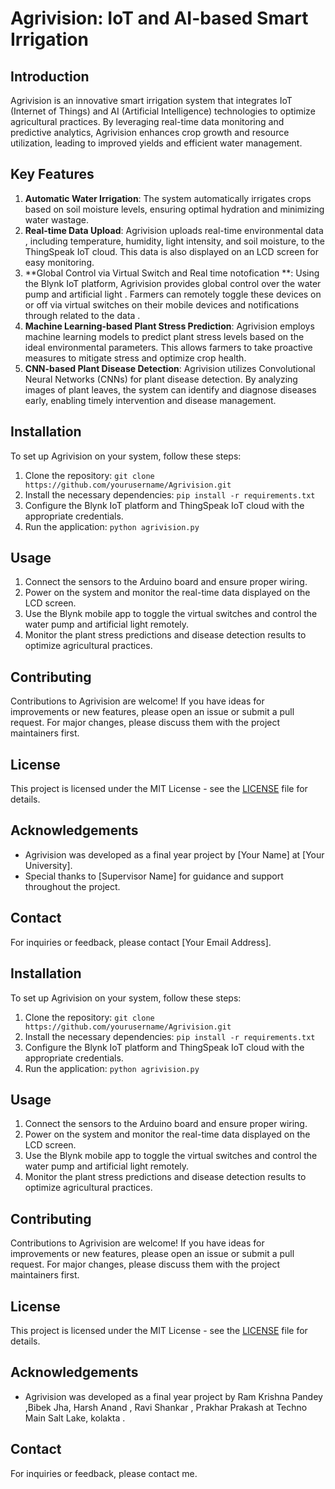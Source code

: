 # Agrivision: IoT and AI-based Smart Irrigation

## Introduction
Agrivision is an innovative smart irrigation system that integrates IoT (Internet of Things) and AI (Artificial Intelligence) technologies to optimize agricultural practices. By leveraging real-time data monitoring and predictive analytics, Agrivision enhances crop growth and resource utilization, leading to improved yields and efficient water management.

## Key Features
1. **Automatic Water Irrigation**: The system automatically irrigates crops based on soil moisture levels, ensuring optimal hydration and minimizing water wastage.
2. **Real-time Data Upload**: Agrivision uploads real-time environmental data , including temperature, humidity, light intensity, and soil moisture, to the ThingSpeak IoT cloud. This data is also displayed on an LCD screen for easy monitoring.
3. **Global Control via Virtual Switch and Real time notofication **: Using the Blynk IoT platform, Agrivision provides global control over the water pump and artificial light . Farmers can remotely toggle these devices on or off via virtual switches on their mobile devices and notifications through related to the data .
4. **Machine Learning-based Plant Stress Prediction**: Agrivision employs machine learning models to predict plant stress levels based on the ideal environmental parameters. This allows farmers to take proactive measures to mitigate stress and optimize crop health.
5. **CNN-based Plant Disease Detection**: Agrivision utilizes Convolutional Neural Networks (CNNs) for plant disease detection. By analyzing images of plant leaves, the system can identify and diagnose diseases early, enabling timely intervention and disease management.

## Installation
To set up Agrivision on your system, follow these steps:
1. Clone the repository: `git clone https://github.com/yourusername/Agrivision.git`
2. Install the necessary dependencies: `pip install -r requirements.txt`
3. Configure the Blynk IoT platform and ThingSpeak IoT cloud with the appropriate credentials.
4. Run the application: `python agrivision.py`

## Usage
1. Connect the sensors to the Arduino board and ensure proper wiring.
2. Power on the system and monitor the real-time data displayed on the LCD screen.
3. Use the Blynk mobile app to toggle the virtual switches and control the water pump and artificial light remotely.
4. Monitor the plant stress predictions and disease detection results to optimize agricultural practices.

## Contributing
Contributions to Agrivision are welcome! If you have ideas for improvements or new features, please open an issue or submit a pull request. For major changes, please discuss them with the project maintainers first.

## License
This project is licensed under the MIT License - see the [LICENSE](LICENSE) file for details.

## Acknowledgements
- Agrivision was developed as a final year project by [Your Name] at [Your University].
- Special thanks to [Supervisor Name] for guidance and support throughout the project.

## Contact
For inquiries or feedback, please contact [Your Email Address].

## Installation
To set up Agrivision on your system, follow these steps:
1. Clone the repository: `git clone https://github.com/yourusername/Agrivision.git`
2. Install the necessary dependencies: `pip install -r requirements.txt`
3. Configure the Blynk IoT platform and ThingSpeak IoT cloud with the appropriate credentials.
4. Run the application: `python agrivision.py`

## Usage
1. Connect the sensors to the Arduino board and ensure proper wiring.
2. Power on the system and monitor the real-time data displayed on the LCD screen.
3. Use the Blynk mobile app to toggle the virtual switches and control the water pump and artificial light remotely.
4. Monitor the plant stress predictions and disease detection results to optimize agricultural practices.

## Contributing
Contributions to Agrivision are welcome! If you have ideas for improvements or new features, please open an issue or submit a pull request. For major changes, please discuss them with the project maintainers first.

## License
This project is licensed under the MIT License - see the [LICENSE](LICENSE) file for details.

## Acknowledgements
- Agrivision was developed as a final year project by Ram Krishna Pandey ,Bibek Jha, Harsh Anand , Ravi Shankar , Prakhar Prakash at Techno Main Salt Lake, kolakta .

## Contact
For inquiries or feedback, please contact me.
